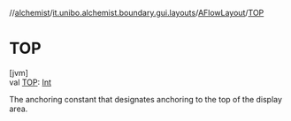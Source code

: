 //[alchemist](../../../index.md)/[it.unibo.alchemist.boundary.gui.layouts](../index.md)/[AFlowLayout](index.md)/[TOP](-t-o-p.md)

# TOP

[jvm]\
val [TOP](-t-o-p.md): [Int](https://kotlinlang.org/api/latest/jvm/stdlib/kotlin/-int/index.html)

The anchoring constant that designates anchoring to the top of the display area.
